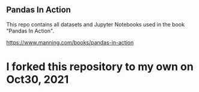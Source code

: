 ## Pandas In Action

This repo contains all datasets and Jupyter Notebooks used in
the book "Pandas In Action".

https://www.manning.com/books/pandas-in-action

# I forked this repository to my own on Oct30, 2021
